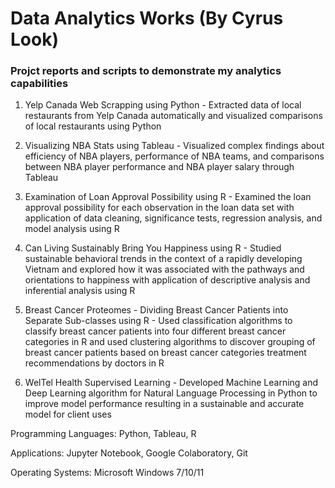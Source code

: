# Data Analytics Works (By Cyrus Look)
### Projct reports and scripts to demonstrate my analytics capabilities

1. Yelp Canada Web Scrapping using Python - Extracted data of local restaurants from Yelp Canada automatically and visualized comparisons of local restaurants using Python

2. Visualizing NBA Stats using Tableau - Visualized complex findings about efficiency of NBA players, performance of NBA teams, and comparisons between NBA player performance and NBA player salary through Tableau

3. Examination of Loan Approval Possibility using R - Examined the loan approval possibility for each observation in the loan data set with application of data cleaning, significance tests, regression analysis, and model analysis using R

4. Can Living Sustainably Bring You Happiness using R - Studied sustainable behavioral trends in the context of a rapidly developing Vietnam and explored how it was associated with the pathways and orientations to happiness with application of descriptive analysis and inferential analysis using R

5. Breast Cancer Proteomes - Dividing Breast Cancer Patients into Separate Sub-classes using R - Used classification algorithms to classify breast cancer patients into four different breast cancer categories in R and used clustering algorithms to discover grouping of breast cancer patients based on breast cancer categories treatment recommendations by doctors in R

6. WelTel Health Supervised Learning - Developed Machine Learning and Deep Learning algorithm for Natural Language Processing in Python to improve model performance resulting in a sustainable and accurate model for client uses

Programming Languages: Python, Tableau, R

Applications: Jupyter Notebook, Google Colaboratory, Git

Operating Systems: Microsoft Windows 7/10/11
